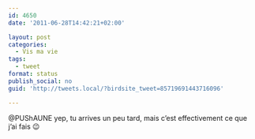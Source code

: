 ```yaml
---
id: 4650
date: '2011-06-28T14:42:21+02:00'

layout: post
categories:
  - Vis ma vie
tags:
  - tweet
format: status
publish_social: no
guid: 'http://tweets.local/?birdsite_tweet=85719691443716096'

---
```


@PUShAUNE yep, tu arrives un peu tard, mais c’est effectivement ce que j’ai fais 😉
